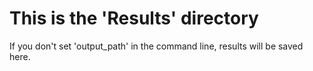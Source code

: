 # This is the 'Results' directory
If you don't set 'output_path' in the command line, results will be saved here.
